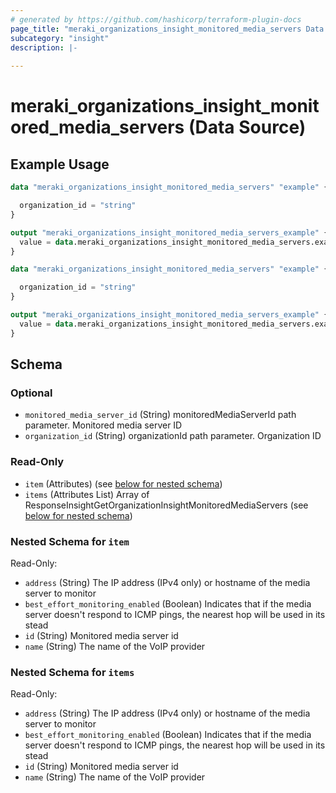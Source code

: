 ```yaml
---
# generated by https://github.com/hashicorp/terraform-plugin-docs
page_title: "meraki_organizations_insight_monitored_media_servers Data Source - terraform-provider-meraki"
subcategory: "insight"
description: |-
  
---
```


# meraki_organizations_insight_monitored_media_servers (Data Source)



## Example Usage

```terraform
data "meraki_organizations_insight_monitored_media_servers" "example" {

  organization_id = "string"
}

output "meraki_organizations_insight_monitored_media_servers_example" {
  value = data.meraki_organizations_insight_monitored_media_servers.example.items
}

data "meraki_organizations_insight_monitored_media_servers" "example" {

  organization_id = "string"
}

output "meraki_organizations_insight_monitored_media_servers_example" {
  value = data.meraki_organizations_insight_monitored_media_servers.example.item
}
```

<!-- schema generated by tfplugindocs -->
## Schema

### Optional

- `monitored_media_server_id` (String) monitoredMediaServerId path parameter. Monitored media server ID
- `organization_id` (String) organizationId path parameter. Organization ID

### Read-Only

- `item` (Attributes) (see [below for nested schema](#nestedatt--item))
- `items` (Attributes List) Array of ResponseInsightGetOrganizationInsightMonitoredMediaServers (see [below for nested schema](#nestedatt--items))

<a id="nestedatt--item"></a>
### Nested Schema for `item`

Read-Only:

- `address` (String) The IP address (IPv4 only) or hostname of the media server to monitor
- `best_effort_monitoring_enabled` (Boolean) Indicates that if the media server doesn't respond to ICMP pings, the nearest hop will be used in its stead
- `id` (String) Monitored media server id
- `name` (String) The name of the VoIP provider


<a id="nestedatt--items"></a>
### Nested Schema for `items`

Read-Only:

- `address` (String) The IP address (IPv4 only) or hostname of the media server to monitor
- `best_effort_monitoring_enabled` (Boolean) Indicates that if the media server doesn't respond to ICMP pings, the nearest hop will be used in its stead
- `id` (String) Monitored media server id
- `name` (String) The name of the VoIP provider
